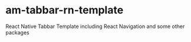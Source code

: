 # am-tabbar-rn-template
React Native Tabbar Template including React Navigation and some other packages
